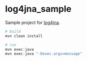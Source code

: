 # log4jna_sample

Sample project for [log4jna](https://github.com/dblock/log4jna).

```powershell
# build
mvn clean install

# run
mvn exec:java
mvn exec:java "-Dexec.args=message"
```
